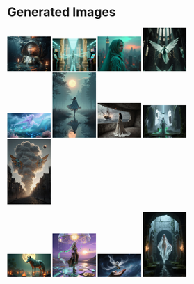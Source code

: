 # Generated Images



<img src="2025_10_27_01.webp" width="100"/> <img src="2025_10_27_02.webp" width="100"/> <img src="2025_10_27_03.webp" width="100"/> <img src="2025_10_27_04.webp" width="100"/> <img src="2025_10_27_05.webp" width="100"/> <img src="2025_10_27_06.webp" width="100"/> <img src="2025_10_27_07.webp" width="100"/> <img src="2025_10_27_08.webp" width="100"/> <img src="2025_10_27_09.webp" width="100"/>

<img src="2025_10_27_10.webp" width="100"/> <img src="2025_10_27_11.webp" width="100"/> <img src="2025_10_27_12.webp" width="100"/> <img src="2025_10_27_13.webp" width="100"/>